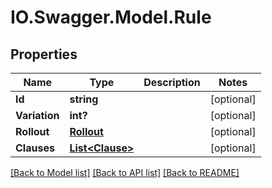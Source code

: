 # IO.Swagger.Model.Rule
## Properties

Name | Type | Description | Notes
------------ | ------------- | ------------- | -------------
**Id** | **string** |  | [optional] 
**Variation** | **int?** |  | [optional] 
**Rollout** | [**Rollout**](Rollout.md) |  | [optional] 
**Clauses** | [**List&lt;Clause&gt;**](Clause.md) |  | [optional] 

[[Back to Model list]](../README.md#documentation-for-models) [[Back to API list]](../README.md#documentation-for-api-endpoints) [[Back to README]](../README.md)

